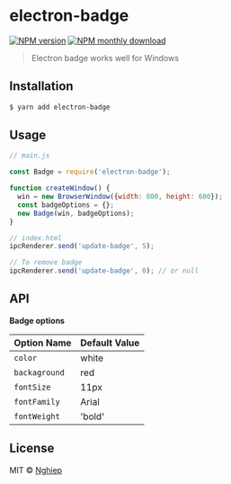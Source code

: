 # electron-badge

[![NPM version](https://img.shields.io/npm/v/electron-badge.svg)](https://www.npmjs.com/package/electron-badge)
[![NPM monthly download](https://img.shields.io/npm/dy/electron-badge.svg)](https://www.npmjs.com/package/electron-badge)

> Electron badge works well for Windows

## Installation

```sh
$ yarn add electron-badge
```

## Usage

```js
// main.js

const Badge = require('electron-badge');

function createWindow() {
  win = new BrowserWindow({width: 800, height: 600});
  const badgeOptions = {};
  new Badge(win, badgeOptions);
}
```

```js
// index.html
ipcRenderer.send('update-badge', 5);

// To remove badge
ipcRenderer.send('update-badge', 0); // or null
```

## API

**Badge options**

| Option Name   | Default Value |
| ------------- | ------------- |
| `color`       | white         |
| `backaground` | red           |
| `fontSize`    | 11px          |
| `fontFamily`  | Arial         |
| `fontWeight`  | 'bold'        |

## License

MIT © [Nghiep](https://nghiepit.dev)
